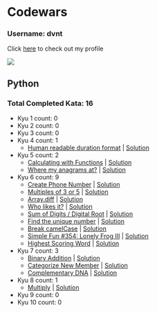 
# Codewars

### Username: dvnt
Click [here](https://www.codewars.com/users/dvnt) to check out my profile

![](https://www.codewars.com/users/dvnt/badges/large)

## Python
### Total Completed Kata: 16

 - Kyu 1 count: 0
 - Kyu 2 count: 0
 - Kyu 3 count: 0
 - Kyu 4 count: 1
	 - [Human readable duration format](https://www.codewars.com/kata/52742f58faf5485cae000b9a) | [Solution](https://github.com/meirelesbc/Codewars/blob/89927ec3e29028f59f342f0a528cbe5d6caa9b58/Python/kyu04.py#L1)
 - Kyu 5 count: 2
	 - [Calculating with Functions](https://www.codewars.com/kata/525f3eda17c7cd9f9e000b39) | [Solution](https://github.com/meirelesbc/Codewars/blob/b77ab83430f2956144fc3cff68de337bc3787ba8/Python/kyu05.py#L1)
	 - [Where my anagrams at?](https://www.codewars.com/kata/523a86aa4230ebb5420001e1) | [Solution](https://github.com/meirelesbc/Codewars/blob/b77ab83430f2956144fc3cff68de337bc3787ba8/Python/kyu05.py#L21)
 - Kyu 6 count: 9
 	 - [Create Phone Number](https://www.codewars.com/kata/525f50e3b73515a6db000b83) | [Solution](https://github.com/meirelesbc/Codewars/blob/951cc99e04d01042bb102938ef78e64ed321a524/Python/kyu06.py#L1)
	 - [Multiples of 3 or 5](https://www.codewars.com/kata/514b92a657cdc65150000006) | [Solution](https://github.com/meirelesbc/Codewars/blob/951cc99e04d01042bb102938ef78e64ed321a524/Python/kyu06.py#L10)
	 - [Array.diff](https://www.codewars.com/kata/523f5d21c841566fde000009) | [Solution](https://github.com/meirelesbc/Codewars/blob/951cc99e04d01042bb102938ef78e64ed321a524/Python/kyu06.py#L25)
	 - [Who likes it?](https://www.codewars.com/kata/5266876b8f4bf2da9b000362) | [Solution](https://github.com/meirelesbc/Codewars/blob/951cc99e04d01042bb102938ef78e64ed321a524/Python/kyu06.py#L36)
	 - [Sum of Digits / Digital Root](https://www.codewars.com/kata/541c8630095125aba6000c00) | [Solution](https://github.com/meirelesbc/Codewars/blob/951cc99e04d01042bb102938ef78e64ed321a524/Python/kyu06.py#L53)
	 - [Find the unique number](https://www.codewars.com/kata/585d7d5adb20cf33cb000235) | [Solution](https://github.com/meirelesbc/Codewars/blob/951cc99e04d01042bb102938ef78e64ed321a524/Python/kyu06.py#L67)
	 - [Break camelCase](https://www.codewars.com/kata/5208f99aee097e6552000148) | [Solution](https://github.com/meirelesbc/Codewars/blob/951cc99e04d01042bb102938ef78e64ed321a524/Python/kyu06.py#L83)
	 - [Simple Fun #354: Lonely Frog III](https://www.codewars.com/kata/59c9e82ea25c8c05860001aa) | [Solution](https://github.com/meirelesbc/Codewars/blob/951cc99e04d01042bb102938ef78e64ed321a524/Python/kyu06.py#L98)
	 - [Highest Scoring Word](https://www.codewars.com/kata/57eb8fcdf670e99d9b000272) | [Solution](https://github.com/meirelesbc/Codewars/blob/951cc99e04d01042bb102938ef78e64ed321a524/Python/kyu06.py#L112)
 - Kyu 7 count: 3
	 - [Binary Addition](https://www.codewars.com/kata/551f37452ff852b7bd000139) | [Solution](https://github.com/meirelesbc/Codewars/blob/2095d0817eba2d95639de02742a83987e1efd5fb/Python/kyu07.py#L1)
	 - [Categorize New Member](https://www.codewars.com/kata/5502c9e7b3216ec63c0001aa) | [Solution](https://github.com/meirelesbc/Codewars/blob/2095d0817eba2d95639de02742a83987e1efd5fb/Python/kyu07.py#L9)
	 - [Complementary DNA](https://www.codewars.com/kata/554e4a2f232cdd87d9000038) | [Solution](https://github.com/meirelesbc/Codewars/blob/2095d0817eba2d95639de02742a83987e1efd5fb/Python/kyu07.py#L19)
 - Kyu 8 count: 1
	 - [Multiply](https://www.codewars.com/kata/50654ddff44f800200000004) | [Solution](https://github.com/meirelesbc/Codewars/blob/2095d0817eba2d95639de02742a83987e1efd5fb/Python/kyu08.py#L1)
 - Kyu 9 count: 0
 - Kyu 10 count: 0